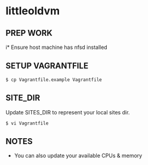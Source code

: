 # littleoldvm #

## PREP WORK ##
i* Ensure host machine has nfsd installed

## SETUP VAGRANTFILE ##

```
$ cp Vagrantfile.example Vagrantfile
```

## SITE_DIR ##
Update SITES_DIR to represent your local sites dir.

```
$ vi Vagrantfile
```

## NOTES ##
* You can also update your available CPUs & memory

